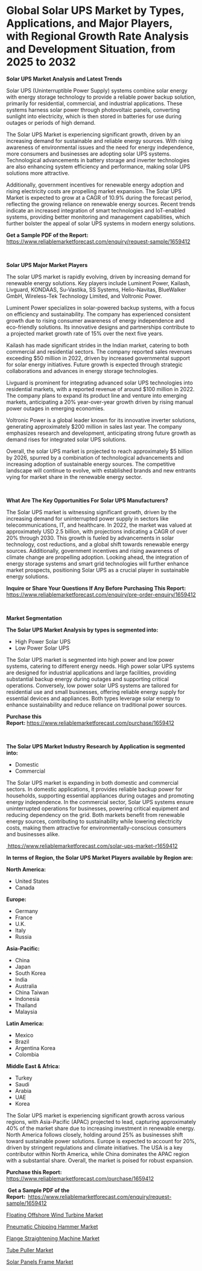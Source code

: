 <p><h1>Global Solar UPS Market by Types, Applications, and Major Players, with Regional Growth Rate Analysis and Development Situation, from 2025 to 2032</h1></p><p><strong>Solar UPS Market Analysis and Latest Trends</strong></p>
<p><p>Solar UPS (Uninterruptible Power Supply) systems combine solar energy with energy storage technology to provide a reliable power backup solution, primarily for residential, commercial, and industrial applications. These systems harness solar power through photovoltaic panels, converting sunlight into electricity, which is then stored in batteries for use during outages or periods of high demand.</p><p>The Solar UPS Market is experiencing significant growth, driven by an increasing demand for sustainable and reliable energy sources. With rising awareness of environmental issues and the need for energy independence, more consumers and businesses are adopting solar UPS systems. Technological advancements in battery storage and inverter technologies are also enhancing system efficiency and performance, making solar UPS solutions more attractive.</p><p>Additionally, government incentives for renewable energy adoption and rising electricity costs are propelling market expansion. The Solar UPS Market is expected to grow at a CAGR of 10.9% during the forecast period, reflecting the growing reliance on renewable energy sources. Recent trends indicate an increased integration of smart technologies and IoT-enabled systems, providing better monitoring and management capabilities, which further bolster the appeal of solar UPS systems in modern energy solutions. </p></p>
<p><strong>Get a Sample PDF of the Report:&nbsp;</strong> <a href="https://www.reliablemarketforecast.com/enquiry/request-sample/1659412?utm_campaign=950&utm_medium=2&utm_source=Github&utm_content=ia&utm_term=08042025&utm_id=solar-ups">https://www.reliablemarketforecast.com/enquiry/request-sample/1659412</a></p>
<p>&nbsp;</p>
<p><strong>Solar UPS Major Market Players</strong></p>
<p><p>The solar UPS market is rapidly evolving, driven by increasing demand for renewable energy solutions. Key players include Luminent Power, Kailash, Livguard, KONDAAS, Su-Vastika, SS Systems, Helio-Navitas, BlueWalker GmbH, Wireless-Tek Technology Limited, and Voltronic Power. </p><p>Luminent Power specializes in solar-powered backup systems, with a focus on efficiency and sustainability. The company has experienced consistent growth due to rising consumer awareness of energy independence and eco-friendly solutions. Its innovative designs and partnerships contribute to a projected market growth rate of 15% over the next five years.</p><p>Kailash has made significant strides in the Indian market, catering to both commercial and residential sectors. The company reported sales revenues exceeding $50 million in 2022, driven by increased governmental support for solar energy initiatives. Future growth is expected through strategic collaborations and advances in energy storage technologies.</p><p>Livguard is prominent for integrating advanced solar UPS technologies into residential markets, with a reported revenue of around $100 million in 2022. The company plans to expand its product line and venture into emerging markets, anticipating a 20% year-over-year growth driven by rising manual power outages in emerging economies.</p><p>Voltronic Power is a global leader known for its innovative inverter solutions, generating approximately $200 million in sales last year. The company emphasizes research and development, anticipating strong future growth as demand rises for integrated solar UPS solutions.</p><p>Overall, the solar UPS market is projected to reach approximately $5 billion by 2026, spurred by a combination of technological advancements and increasing adoption of sustainable energy sources. The competitive landscape will continue to evolve, with established brands and new entrants vying for market share in the renewable energy sector.</p></p>
<p>&nbsp;</p>
<p><strong>What Are The Key Opportunities For Solar UPS Manufacturers?</strong></p>
<p><p>The Solar UPS market is witnessing significant growth, driven by the increasing demand for uninterrupted power supply in sectors like telecommunications, IT, and healthcare. In 2022, the market was valued at approximately USD 2.5 billion, with projections indicating a CAGR of over 20% through 2030. This growth is fueled by advancements in solar technology, cost reductions, and a global shift towards renewable energy sources. Additionally, government incentives and rising awareness of climate change are propelling adoption. Looking ahead, the integration of energy storage systems and smart grid technologies will further enhance market prospects, positioning Solar UPS as a crucial player in sustainable energy solutions.</p></p>
<p><strong>Inquire or Share Your Questions If Any Before Purchasing This Report:</strong> <a href="https://www.reliablemarketforecast.com/enquiry/pre-order-enquiry/1659412?utm_campaign=950&utm_medium=2&utm_source=Github&utm_content=ia&utm_term=08042025&utm_id=solar-ups">https://www.reliablemarketforecast.com/enquiry/pre-order-enquiry/1659412</a></p>
<p>&nbsp;</p>
<p><strong>Market Segmentation</strong></p>
<p><strong>The Solar UPS Market Analysis by types is segmented into:</strong></p>
<p><ul><li>High Power Solar UPS</li><li>Low Power Solar UPS</li></ul></p>
<p><p>The Solar UPS market is segmented into high power and low power systems, catering to different energy needs. High power solar UPS systems are designed for industrial applications and large facilities, providing substantial backup energy during outages and supporting critical operations. Conversely, low power solar UPS systems are tailored for residential use and small businesses, offering reliable energy supply for essential devices and appliances. Both types leverage solar energy to enhance sustainability and reduce reliance on traditional power sources.</p></p>
<p><strong>Purchase this Report:&nbsp;</strong><a href="https://www.reliablemarketforecast.com/purchase/1659412?utm_campaign=950&utm_medium=2&utm_source=Github&utm_content=ia&utm_term=08042025&utm_id=solar-ups">https://www.reliablemarketforecast.com/purchase/1659412</a></p>
<p>&nbsp;</p>
<p><strong>The Solar UPS Market Industry Research by Application is segmented into:</strong></p>
<p><ul><li>Domestic</li><li>Commercial</li></ul></p>
<p><p>The Solar UPS market is expanding in both domestic and commercial sectors. In domestic applications, it provides reliable backup power for households, supporting essential appliances during outages and promoting energy independence. In the commercial sector, Solar UPS systems ensure uninterrupted operations for businesses, powering critical equipment and reducing dependency on the grid. Both markets benefit from renewable energy sources, contributing to sustainability while lowering electricity costs, making them attractive for environmentally-conscious consumers and businesses alike.</p></p>
<p><a href="https://www.reliablemarketforecast.com/solar-ups-market-r1659412?utm_campaign=950&utm_medium=2&utm_source=Github&utm_content=ia&utm_term=08042025&utm_id=solar-ups">&nbsp;https://www.reliablemarketforecast.com/solar-ups-market-r1659412</a></p>
<p><strong>In terms of Region, the Solar UPS Market Players available by Region are:</strong></p>
<p>
    <p> <strong> North America: </strong>
        <ul>
            <li>United States</li>
            <li>Canada</li>
        </ul>
        </p> 
    <p> <strong> Europe: </strong>
        <ul>
            <li>Germany</li>
            <li>France</li>
            <li>U.K.</li>
            <li>Italy</li>
            <li>Russia</li>
        </ul>
        </p> 
    <p> <strong> Asia-Pacific: </strong>
        <ul>
            <li>China</li>
            <li>Japan</li>
            <li>South Korea</li>
            <li>India</li>
            <li>Australia</li>
            <li>China Taiwan</li>
            <li>Indonesia</li>
            <li>Thailand</li>
            <li>Malaysia</li>
        </ul>
        </p> 
    <p> <strong> Latin America: </strong>
        <ul>
            <li>Mexico</li>
            <li>Brazil</li>
            <li>Argentina Korea</li>
            <li>Colombia</li>
        </ul>
        </p> 
    <p> <strong> Middle East & Africa: </strong>
        <ul>
            <li>Turkey</li>
            <li>Saudi</li>
            <li>Arabia</li>
            <li>UAE</li>
            <li>Korea</li>
        </ul>
    </p>
    </p>
<p><p>The Solar UPS market is experiencing significant growth across various regions, with Asia-Pacific (APAC) projected to lead, capturing approximately 40% of the market share due to increasing investment in renewable energy. North America follows closely, holding around 25% as businesses shift toward sustainable power solutions. Europe is expected to account for 20%, driven by stringent regulations and climate initiatives. The USA is a key contributor within North America, while China dominates the APAC region with a substantial share. Overall, the market is poised for robust expansion.</p></p>
<p><strong>Purchase this Report: </strong><a href="https://www.reliablemarketforecast.com/purchase/1659412?utm_campaign=950&utm_medium=2&utm_source=Github&utm_content=ia&utm_term=08042025&utm_id=solar-ups">https://www.reliablemarketforecast.com/purchase/1659412</a></p>
<p>&nbsp;<strong>Get a Sample PDF of the Report:&nbsp;&nbsp;</strong><a href="https://www.reliablemarketforecast.com/enquiry/request-sample/1659412?utm_campaign=950&utm_medium=2&utm_source=Github&utm_content=ia&utm_term=08042025&utm_id=solar-ups">https://www.reliablemarketforecast.com/enquiry/request-sample/1659412</a></p>
<p><strong></strong></p>
<p><p><a href="https://github.com/lonanweaseh4/Market-Research-Report-List-1/blob/main/floating-offshore-wind-turbine-market.md?utm_campaign=950&utm_medium=2&utm_source=Github&utm_content=ia&utm_term=08042025&utm_id=solar-ups">Floating Offshore Wind Turbine Market</a></p><p><a href="https://github.com/tigoryemm/Market-Research-Report-List-1/blob/main/pneumatic-chipping-hammer-market.md?utm_campaign=950&utm_medium=2&utm_source=Github&utm_content=ia&utm_term=08042025&utm_id=solar-ups">Pneumatic Chipping Hammer Market</a></p><p><a href="https://github.com/landtmman/Market-Research-Report-List-1/blob/main/flange-straightening-machine-market.md?utm_campaign=950&utm_medium=2&utm_source=Github&utm_content=ia&utm_term=08042025&utm_id=solar-ups">Flange Straightening Machine Market</a></p><p><a href="https://github.com/djoeamakeh/Market-Research-Report-List-1/blob/main/tube-puller-market.md?utm_campaign=950&utm_medium=2&utm_source=Github&utm_content=ia&utm_term=08042025&utm_id=solar-ups">Tube Puller Market</a></p><p><a href="https://github.com/negrocybul4w/Market-Research-Report-List-1/blob/main/solar-panels-frame-market.md?utm_campaign=950&utm_medium=2&utm_source=Github&utm_content=ia&utm_term=08042025&utm_id=solar-ups">Solar Panels Frame Market</a></p></p>